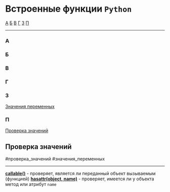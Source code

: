 # Встроенные функции `Python`
[А](#А) [Б](#Б) [В](#В) [Г](#Г) [З](#З) [П](#П)
***
### А


### Б


### В


### Г


### З
[Значения переменных](#Проверка%20значений)

### П 
[Проверка значений](#Проверка%20значений)


## Проверка значений
#проверка_значений #значения_переменных
***
**[callable()](_встроенные%20функции%20Python.md#callable)** - проверяет, является ли переданный объект вызываемым (функцией)
**[hasattr(object, name)](_встроенные%20функции%20Python.md#hasattr%20object%20name)** - проверяет, имеется ли у объекта метод или атрибут `name`
